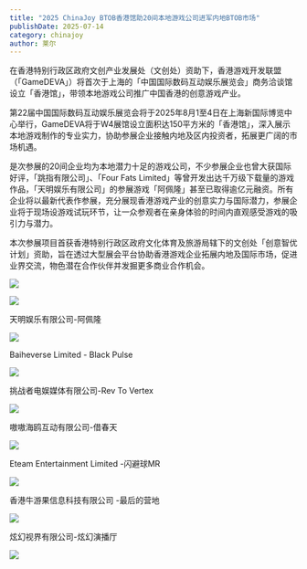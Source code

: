 ```yaml
---
title: "2025 ChinaJoy BTOB香港馆助20间本地游戏公司进军内地BTOB市场"
publishDate: 2025-07-14
category: chinajoy
author: 莱尔
---
```


在香港特别行政区政府文创产业发展处（文创处）资助下，香港游戏开发联盟（「GameDEVA」）将首次于上海的「中国国际数码互动娱乐展览会」商务洽谈馆设立「香港馆」，带领本地游戏公司推广中国香港的创意游戏产业。

第22届中国国际数码互动娱乐展览会将于2025年8月1至4日在上海新国际博览中心举行，GameDEVA将于W4展馆设立面积达150平方米的「香港馆」，深入展示本地游戏制作的专业实力，协助参展企业接触内地及区内投资者，拓展更广阔的市场机遇。

是次参展的20间企业均为本地潜力十足的游戏公司，不少参展企业也曾大获国际好评，「跳指有限公司」、「Four Fats Limited」等曾开发出达千万级下载量的游戏作品，「天明娱乐有限公司」的参展游戏「阿佩隆」甚至已取得逾亿元融资。所有企业将以最新代表作参展，充分展现香港游戏产业的创意实力与国际潜力，参展企业将于现场设游戏试玩环节，让一众参观者在亲身体验的时间内直观感受游戏的吸引力与潜力。

本次参展项目首获香港特别行政区政府文化体育及旅游局辖下的文创处「创意智优计划」资助，旨在透过大型展会平台协助香港游戏企业拓展内地及国际市场，促进业界交流，物色潜在合作伙伴并发掘更多商业合作机会。

![](https://ec-net-1251389766.cos.ap-shanghai.myqcloud.com/wp-content/uploads/2025/07/20250714112001570-538x1024.png)

![](https://ec-net-1251389766.cos.ap-shanghai.myqcloud.com/wp-content/uploads/2025/07/20250714112005750.png)

天明娱乐有限公司-阿佩隆

![](https://ec-net-1251389766.cos.ap-shanghai.myqcloud.com/wp-content/uploads/2025/07/20250714112010379.png)

Baiheverse Limited - Black Pulse

![](https://ec-net-1251389766.cos.ap-shanghai.myqcloud.com/wp-content/uploads/2025/07/20250714112014392.png)

挑战者电娱媒体有限公司-Rev To Vertex

![](https://ec-net-1251389766.cos.ap-shanghai.myqcloud.com/wp-content/uploads/2025/07/20250714112017902.png)

嗷嗷海鸥互动有限公司-借春天

![](https://ec-net-1251389766.cos.ap-shanghai.myqcloud.com/wp-content/uploads/2025/07/20250714112024101.png)

Eteam Entertainment Limited -闪避球MR

![](https://ec-net-1251389766.cos.ap-shanghai.myqcloud.com/wp-content/uploads/2025/07/20250714112028293.png)

香港牛游果信息科技有限公司 -最后的营地

![](https://ec-net-1251389766.cos.ap-shanghai.myqcloud.com/wp-content/uploads/2025/07/20250714112032224.png)

炫幻视界有限公司-炫幻演播厅

![](https://ec-net-1251389766.cos.ap-shanghai.myqcloud.com/wp-content/uploads/2025/07/20250714112035912.png)
